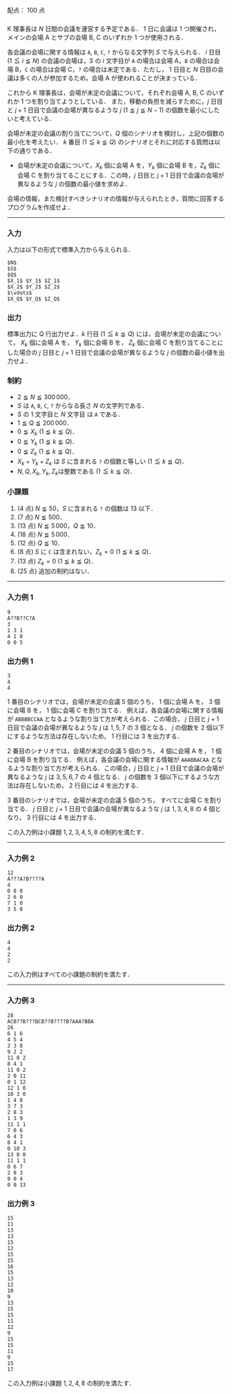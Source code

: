 配点： $100$ 点

###

K 理事長は $N$ 日間の会議を運営する予定である．
$1$ 日に会議は $1$ つ開催され，メインの会場 A とサブの会場 B, C のいずれか $1$ つが使用される．

各会議の会場に関する情報は `A`, `B`, `C`, `?` からなる文字列 $S$ で与えられる．
$i$ 日目 ($1\leqq i \leqq N$) の会議の会場は，$S$ の $i$ 文字目が `A` の場合は会場 A，`B` の場合は会場 B，`C` の場合は会場 C，`?` の場合は未定である．ただし， $1$ 日目と $N$ 日目の会議は多くの人が参加するため，会場 A が使われることが決まっている．

これから K 理事長は，会場が未定の会議について，それぞれ会場 A, B, C のいずれか $1$ つを割り当てようとしている．
また，移動の負担を減らすために，$j$ 日目と $j+1$ 日目で会議の会場が異なるような $j$ ($1\leqq j \leqq N-1$) の個数を最小にしたいと考えている．

会場が未定の会議の割り当てについて，$Q$ 個のシナリオを検討し，上記の個数の最小化を考えたい．
$k$ 番目 ($1 \leqq k \leqq Q$) のシナリオとそれに対応する質問は以下の通りである．

- 会場が未定の会議について，$X_k$ 個に会場 A を，$Y_k$ 個に会場 B を，$Z_k$ 個に会場 C を割り当てることにする．この時，$j$ 日目と $j+1$ 日目で会議の会場が異なるような $j$ の個数の最小値を求めよ．

会場の情報，また検討すべきシナリオの情報が与えられたとき，質問に回答するプログラムを作成せよ．

---

### 入力

入力は以下の形式で標準入力から与えられる．

~~~
$N$
$S$
$Q$
$X_1$ $Y_1$ $Z_1$
$X_2$ $Y_2$ $Z_2$
$\vdots$
$X_Q$ $Y_Q$ $Z_Q$
~~~

### 出力

標準出力に $Q$ 行出力せよ．$k$ 行目 ($1 \leqq k \leqq Q$) には，会場が未定の会議について， $X_k$ 個に会場 A を， $Y_k$ 個に会場 B を， $Z_k$ 個に会場 C を割り当てることにした場合の $j$ 日目と $j+1$ 日目で会議の会場が異なるような $j$ の個数の最小値を出力せよ．

### 制約

- $2 \leqq N \leqq 300\,000$．
- $S$ は `A`, `B`, `C`, `?` からなる長さ $N$ の文字列である．
- $S$ の $1$ 文字目と $N$ 文字目 は `A` である．
- $1 \leqq Q \leqq 200\,000$．
- $0 \leqq X_k$ ($1\leqq k \leqq Q$)．
- $0 \leqq Y_k$ ($1\leqq k \leqq Q$)．
- $0 \leqq Z_k$ ($1\leqq k \leqq Q$)．
- $X_k + Y_k + Z_k$ は $S$ に含まれる `?` の個数と等しい ($1\leqq k \leqq Q$)．
- $N, Q, X_k, Y_k, Z_k$は整数である ($1\leqq k \leqq Q$)．

### 小課題

1. ($4$ 点) $N \leqq 50$，$S$ に含まれる `?` の個数は $13$ 以下．
2. ($7$ 点) $N \leqq 500$．
3. ($13$ 点) $N \leqq 5\,000$，$Q \leqq 10$．
4. ($18$ 点) $N \leqq 5\,000$．
5. ($12$ 点) $Q \leqq 10$．
6. ($8$ 点) $S$ に `C` は含まれない，$Z_k = 0$ ($1\leqq k \leqq Q$)．
7. ($13$ 点) $Z_k = 0$ ($1\leqq k \leqq Q$)．
8. ($25$ 点) 追加の制約はない．

---

### 入力例 1

~~~
9
A??B??C?A
3
1 3 1
4 1 0
0 0 5
~~~

### 出力例 1

~~~
3
4
4
~~~

$1$ 番目のシナリオでは，会場が未定の会議 $5$ 個のうち， $1$ 個に会場 A を， $3$ 個に会場 B を， $1$ 個に会場 C を割り当てる．
例えば，各会議の会場に関する情報が `ABBBBCCAA` となるような割り当て方が考えられる．この場合， $j$ 日目と $j+1$ 日目で会議の会場が異なるような $j$ は $1,5,7$ の $3$ 個となる．
$j$ の個数を $2$ 個以下にするような方法は存在しないため， $1$ 行目には $3$ を出力する．

$2$ 番目のシナリオでは，会場が未定の会議 $5$ 個のうち， $4$ 個に会場 A を， $1$ 個に会場 B を割り当てる．
例えば，各会議の会場に関する情報が `AAABBACAA` となるような割り当て方が考えられる．この場合，$j$ 日目と $j+1$ 日目で会議の会場が異なるような $j$ は $3,5,6,7$ の $4$ 個となる．
$j$ の個数を $3$ 個以下にするような方法は存在しないため， $2$ 行目には $4$ を出力する．

$3$ 番目のシナリオでは，会場が未定の会議 $5$ 個のうち， すべてに会場 C を割り当てる．
$j$ 日目と $j+1$ 日目で会議の会場が異なるような $j$ は $1,3,4,8$ の $4$ 個となり， $3$ 行目には $4$ を出力する．

この入力例は小課題 $1,2,3,4,5,8$ の制約を満たす．


---

### 入力例 2

~~~
12
A???A?B????A
4
0 8 0
2 6 0
7 1 0
3 5 0
~~~

### 出力例 2

~~~
4
4
2
2
~~~

この入力例はすべての小課題の制約を満たす．

---

### 入力例 3

~~~
28
ACB??B???BCB??B????B?AAA?BBA
26
6 1 6
4 5 4
2 3 8
9 2 2
11 0 2
8 4 1
11 0 2
2 0 11
0 1 12
12 1 0
10 3 0
1 4 8
3 7 3
2 8 3
1 3 9
11 1 1
7 0 6
6 4 3
8 4 1
0 10 3
13 0 0
11 1 1
0 6 7
2 8 3
9 0 4
0 0 13
~~~

### 出力例 3

~~~
15
11
13
13
15
12
15
15
16
15
13
12
10
9
13
15
15
11
12
9
15
15
11
9
15
17
~~~

この入力例は小課題 $1,2,4,8$ の制約を満たす．
